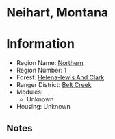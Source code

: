 
Neihart, Montana
================
  
# Information  
* Region Name: [Northern]()  
* Region Number: 1  
* Forest: [Helena-lewis And Clark](http://www.fs.usda.gov/helena/)  
* Ranger District: [Belt Creek]()  
* Modules:  
  - Unknown  
* Housing: Unknown  
  
## Notes

